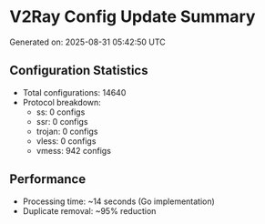 # V2Ray Config Update Summary
Generated on: 2025-08-31 05:42:50 UTC

## Configuration Statistics
- Total configurations: 14640
- Protocol breakdown:
  - ss: 0 configs
  - ssr: 0 configs
  - trojan: 0 configs
  - vless: 0 configs
  - vmess: 942 configs

## Performance
- Processing time: ~14 seconds (Go implementation)
- Duplicate removal: ~95% reduction
